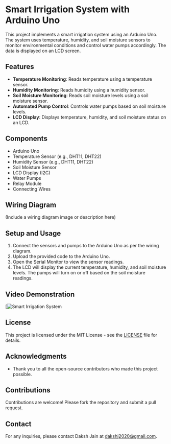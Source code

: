 # Smart Irrigation System with Arduino Uno

This project implements a smart irrigation system using an Arduino Uno. The system uses temperature, humidity, and soil moisture sensors to monitor environmental conditions and control water pumps accordingly. The data is displayed on an LCD screen.

## Features
- **Temperature Monitoring**: Reads temperature using a temperature sensor.
- **Humidity Monitoring**: Reads humidity using a humidity sensor.
- **Soil Moisture Monitoring**: Reads soil moisture levels using a soil moisture sensor.
- **Automated Pump Control**: Controls water pumps based on soil moisture levels.
- **LCD Display**: Displays temperature, humidity, and soil moisture status on an LCD.

## Components
- Arduino Uno
- Temperature Sensor (e.g., DHT11, DHT22)
- Humidity Sensor (e.g., DHT11, DHT22)
- Soil Moisture Sensor
- LCD Display (I2C)
- Water Pumps
- Relay Module
- Connecting Wires

## Wiring Diagram
(Include a wiring diagram image or description here)

## Setup and Usage
1. Connect the sensors and pumps to the Arduino Uno as per the wiring diagram.
2. Upload the provided code to the Arduino Uno.
3. Open the Serial Monitor to view the sensor readings.
4. The LCD will display the current temperature, humidity, and soil moisture levels. The pumps will turn on or off based on the soil moisture readings.

## Video Demonstration
[![Smart Irrigation System](https://www.youtube.com/watch?v=TW65gbc1Fio)

## License
This project is licensed under the MIT License - see the [LICENSE](LICENSE) file for details.

## Acknowledgments
- Thank you to all the open-source contributors who made this project possible.

## Contributions
Contributions are welcome! Please fork the repository and submit a pull request.

## Contact
For any inquiries, please contact Daksh Jain at dakshj2020@gmail.com.
